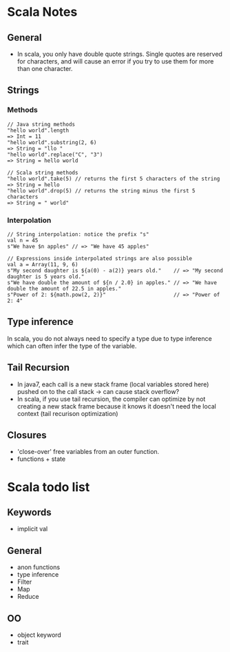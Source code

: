 # Scala Notes

## General
- In scala, you only have double quote strings. Single quotes are reserved for characters, and will cause an error if you try to use them for more than one character.

## Strings
### Methods
```
// Java string methods
"hello world".length
=> Int = 11 
"hello world".substring(2, 6)
=> String = "llo "
"hello world".replace("C", "3")
=> String = hello world

// Scala string methods
"hello world".take(5) // returns the first 5 characters of the string
=> String = hello
"hello world".drop(5) // returns the string minus the first 5 characters
=> String = " world"
```

### Interpolation
```
// String interpolation: notice the prefix "s"
val n = 45
s"We have $n apples" // => "We have 45 apples"

// Expressions inside interpolated strings are also possible
val a = Array(11, 9, 6)
s"My second daughter is ${a(0) - a(2)} years old."    // => "My second daughter is 5 years old."
s"We have double the amount of ${n / 2.0} in apples." // => "We have double the amount of 22.5 in apples."
s"Power of 2: ${math.pow(2, 2)}"                      // => "Power of 2: 4"
```

## Type inference
In scala, you do not always need to specify a type due to type inference which can often infer the type of the variable.

## Tail Recursion
- In java7, each call is a new stack frame (local variables stored here) pushed on to the call stack -> can cause stack overflow?
- In scala, if you use tail recursion, the compiler can optimize by not creating a new stack frame because it knows it doesn't need the local context (tail recurison optimization)

## Closures
- 'close-over' free variables from an outer function.
- functions + state

# Scala todo list

## Keywords
- implicit val

## General
- anon functions
- type inference
- Filter
- Map
- Reduce

## OO
- object keyword
- trait
